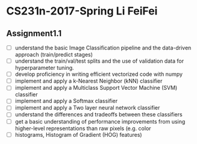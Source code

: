 # CS231n-2017-Spring Li FeiFei

## Assignment1.1
- [ ] understand the basic Image Classification pipeline and the data-driven approach (train/predict stages)
- [ ] understand the train/val/test splits and the use of validation data for hyperparameter tuning.
- [ ] develop proficiency in writing efficient vectorized code with numpy
- [ ] implement and apply a k-Nearest Neighbor (kNN) classifier
- [ ] implement and apply a Multiclass Support Vector Machine (SVM) classifier
- [ ] implement and apply a Softmax classifier
- [ ] implement and apply a Two layer neural network classifier
- [ ] understand the differences and tradeoffs between these classifiers
- [ ] get a basic understanding of performance improvements from using higher-level representations than raw pixels (e.g. color 
- [ ] histograms, Histogram of Gradient (HOG) features)
